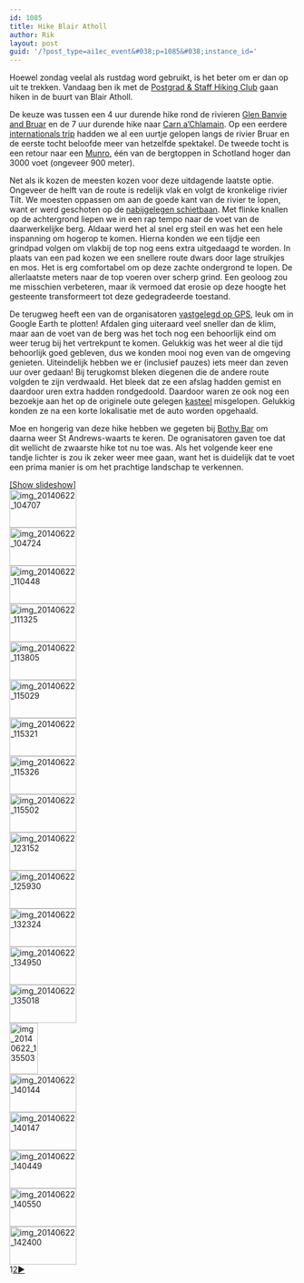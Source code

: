 ```yaml
---
id: 1085
title: Hike Blair Atholl
author: Rik
layout: post
guid: '/?post_type=ai1ec_event&#038;p=1085&#038;instance_id='
---
```

Hoewel zondag veelal als rustdag word gebruikt, is het beter om er dan op uit te trekken. Vandaag ben ik met de [Postgrad & Staff Hiking Club][1] gaan hiken in de buurt van Blair Atholl.

De keuze was tussen een 4 uur durende hike rond de rivieren [Glen Banvie and Bruar][2] en de 7 uur durende hike naar [Carn a&#8217;Chlamain][3]. Op een eerdere [internationals trip][4] hadden we al een uurtje gelopen langs de rivier Bruar en de eerste tocht beloofde meer van hetzelfde spektakel. De tweede tocht is een retour naar een [Munro][5], één van de bergtoppen in Schotland hoger dan 3000 voet (ongeveer 900 meter).

Net als ik kozen de meesten kozen voor deze uitdagende laatste optie. Ongeveer de helft van de route is redelijk vlak en volgt de kronkelige rivier Tilt. We moesten oppassen om aan de goede kant van de rivier te lopen, want er werd geschoten op de [nabijgelegen schietbaan][6]. Met flinke knallen op de achtergrond liepen we in een rap tempo naar de voet van de daarwerkelijke berg. Aldaar werd het al snel erg steil en was het een hele inspanning om hogerop te komen. Hierna konden we een tijdje een grindpad volgen om vlakbij de top nog eens extra uitgedaagd te worden. In plaats van een pad kozen we een snellere route dwars door lage struikjes en mos. Het is erg comfortabel om op deze zachte ondergrond te lopen. De allerlaatste meters naar de top voeren over scherp grind. Een geoloog zou me misschien verbeteren, maar ik vermoed dat erosie op deze hoogte het gesteente transformeert tot deze gedegradeerde toestand.

De terugweg heeft een van de organisatoren [vastgelegd op GPS][7], leuk om in Google Earth te plotten! Afdalen ging uiteraard veel sneller dan de klim, maar aan de voet van de berg was het toch nog een behoorlijk eind om weer terug bij het vertrekpunt te komen. Gelukkig was het weer al die tijd behoorlijk goed gebleven, dus we konden mooi nog even van de omgeving genieten. Uiteindelijk hebben we er (inclusief pauzes) iets meer dan zeven uur over gedaan! Bij terugkomst bleken diegenen die de andere route volgden te zijn verdwaald. Het bleek dat ze een afslag hadden gemist en daardoor uren extra hadden rondgedoold. Daardoor waren ze ook nog een bezoekje aan het op de originele oute gelegen [kasteel][8] misgelopen. Gelukkig konden ze na een korte lokalisatie met de auto worden opgehaald. 

Moe en hongerig van deze hike hebben we gegeten bij [Bothy Bar][9] om daarna weer St Andrews-waarts te keren. De ogranisatoren gaven toe dat dit wellicht de zwaarste hike tot nu toe was. Als het volgende keer ene tandje lichter is zou ik zeker weer mee gaan, want het is duidelijk dat te voet een prima manier is om het prachtige landschap te verkennen.

<div
	class="ngg-galleryoverview ngg-ajax-pagination-none"
	id="ngg-gallery-9169170b938d3b47b6172df9a2b332f2-1">
  <div class="slideshowlink">
    <a href='http://csbnw.no-ip.org:38/index.php/nggallery/slideshow?p=1085'>[Show slideshow]</a>
  </div>
  
  <!-- Thumbnails -->
  
  <div id="ngg-image-0" class="ngg-gallery-thumbnail-box" >
    <div class="ngg-gallery-thumbnail">
      <a href="http://csbnw.no-ip.org:38/wp-content/gallery/hike-blair-atholl/IMG_20140622_104707.jpg"
               title=""
               data-src="http://csbnw.no-ip.org:38/wp-content/gallery/hike-blair-atholl/IMG_20140622_104707.jpg"
               data-thumbnail="http://csbnw.no-ip.org:38/wp-content/gallery/hike-blair-atholl/thumbs/thumbs_IMG_20140622_104707.jpg"
               data-image-id="498"
               data-title="img_20140622_104707"
               data-description=""
               class="ngg-fancybox" rel="9169170b938d3b47b6172df9a2b332f2"> <img
                    title="img_20140622_104707"
                    alt="img_20140622_104707"
                    src="http://csbnw.no-ip.org:38/wp-content/gallery/hike-blair-atholl/thumbs/thumbs_IMG_20140622_104707.jpg"
                    width="118"
                    height="67"
                    style="max-width:none;"
 /> </a>
    </div>
  </div>
  
  <div id="ngg-image-1" class="ngg-gallery-thumbnail-box" >
    <div class="ngg-gallery-thumbnail">
      <a href="http://csbnw.no-ip.org:38/wp-content/gallery/hike-blair-atholl/IMG_20140622_104724.jpg"
               title=""
               data-src="http://csbnw.no-ip.org:38/wp-content/gallery/hike-blair-atholl/IMG_20140622_104724.jpg"
               data-thumbnail="http://csbnw.no-ip.org:38/wp-content/gallery/hike-blair-atholl/thumbs/thumbs_IMG_20140622_104724.jpg"
               data-image-id="499"
               data-title="img_20140622_104724"
               data-description=""
               class="ngg-fancybox" rel="9169170b938d3b47b6172df9a2b332f2"> <img
                    title="img_20140622_104724"
                    alt="img_20140622_104724"
                    src="http://csbnw.no-ip.org:38/wp-content/gallery/hike-blair-atholl/thumbs/thumbs_IMG_20140622_104724.jpg"
                    width="118"
                    height="67"
                    style="max-width:none;"
 /> </a>
    </div>
  </div>
  
  <div id="ngg-image-2" class="ngg-gallery-thumbnail-box" >
    <div class="ngg-gallery-thumbnail">
      <a href="http://csbnw.no-ip.org:38/wp-content/gallery/hike-blair-atholl/IMG_20140622_110448.jpg"
               title=""
               data-src="http://csbnw.no-ip.org:38/wp-content/gallery/hike-blair-atholl/IMG_20140622_110448.jpg"
               data-thumbnail="http://csbnw.no-ip.org:38/wp-content/gallery/hike-blair-atholl/thumbs/thumbs_IMG_20140622_110448.jpg"
               data-image-id="500"
               data-title="img_20140622_110448"
               data-description=""
               class="ngg-fancybox" rel="9169170b938d3b47b6172df9a2b332f2"> <img
                    title="img_20140622_110448"
                    alt="img_20140622_110448"
                    src="http://csbnw.no-ip.org:38/wp-content/gallery/hike-blair-atholl/thumbs/thumbs_IMG_20140622_110448.jpg"
                    width="118"
                    height="67"
                    style="max-width:none;"
 /> </a>
    </div>
  </div>
  
  <div id="ngg-image-3" class="ngg-gallery-thumbnail-box" >
    <div class="ngg-gallery-thumbnail">
      <a href="http://csbnw.no-ip.org:38/wp-content/gallery/hike-blair-atholl/IMG_20140622_111325.jpg"
               title=""
               data-src="http://csbnw.no-ip.org:38/wp-content/gallery/hike-blair-atholl/IMG_20140622_111325.jpg"
               data-thumbnail="http://csbnw.no-ip.org:38/wp-content/gallery/hike-blair-atholl/thumbs/thumbs_IMG_20140622_111325.jpg"
               data-image-id="501"
               data-title="img_20140622_111325"
               data-description=""
               class="ngg-fancybox" rel="9169170b938d3b47b6172df9a2b332f2"> <img
                    title="img_20140622_111325"
                    alt="img_20140622_111325"
                    src="http://csbnw.no-ip.org:38/wp-content/gallery/hike-blair-atholl/thumbs/thumbs_IMG_20140622_111325.jpg"
                    width="118"
                    height="67"
                    style="max-width:none;"
 /> </a>
    </div>
  </div>
  
  <div id="ngg-image-4" class="ngg-gallery-thumbnail-box" >
    <div class="ngg-gallery-thumbnail">
      <a href="http://csbnw.no-ip.org:38/wp-content/gallery/hike-blair-atholl/IMG_20140622_113805.jpg"
               title=""
               data-src="http://csbnw.no-ip.org:38/wp-content/gallery/hike-blair-atholl/IMG_20140622_113805.jpg"
               data-thumbnail="http://csbnw.no-ip.org:38/wp-content/gallery/hike-blair-atholl/thumbs/thumbs_IMG_20140622_113805.jpg"
               data-image-id="502"
               data-title="img_20140622_113805"
               data-description=""
               class="ngg-fancybox" rel="9169170b938d3b47b6172df9a2b332f2"> <img
                    title="img_20140622_113805"
                    alt="img_20140622_113805"
                    src="http://csbnw.no-ip.org:38/wp-content/gallery/hike-blair-atholl/thumbs/thumbs_IMG_20140622_113805.jpg"
                    width="118"
                    height="67"
                    style="max-width:none;"
 /> </a>
    </div>
  </div>
  
  <div id="ngg-image-5" class="ngg-gallery-thumbnail-box" >
    <div class="ngg-gallery-thumbnail">
      <a href="http://csbnw.no-ip.org:38/wp-content/gallery/hike-blair-atholl/IMG_20140622_115029.jpg"
               title=""
               data-src="http://csbnw.no-ip.org:38/wp-content/gallery/hike-blair-atholl/IMG_20140622_115029.jpg"
               data-thumbnail="http://csbnw.no-ip.org:38/wp-content/gallery/hike-blair-atholl/thumbs/thumbs_IMG_20140622_115029.jpg"
               data-image-id="503"
               data-title="img_20140622_115029"
               data-description=""
               class="ngg-fancybox" rel="9169170b938d3b47b6172df9a2b332f2"> <img
                    title="img_20140622_115029"
                    alt="img_20140622_115029"
                    src="http://csbnw.no-ip.org:38/wp-content/gallery/hike-blair-atholl/thumbs/thumbs_IMG_20140622_115029.jpg"
                    width="118"
                    height="67"
                    style="max-width:none;"
 /> </a>
    </div>
  </div>
  
  <div id="ngg-image-6" class="ngg-gallery-thumbnail-box" >
    <div class="ngg-gallery-thumbnail">
      <a href="http://csbnw.no-ip.org:38/wp-content/gallery/hike-blair-atholl/IMG_20140622_115321.jpg"
               title=""
               data-src="http://csbnw.no-ip.org:38/wp-content/gallery/hike-blair-atholl/IMG_20140622_115321.jpg"
               data-thumbnail="http://csbnw.no-ip.org:38/wp-content/gallery/hike-blair-atholl/thumbs/thumbs_IMG_20140622_115321.jpg"
               data-image-id="504"
               data-title="img_20140622_115321"
               data-description=""
               class="ngg-fancybox" rel="9169170b938d3b47b6172df9a2b332f2"> <img
                    title="img_20140622_115321"
                    alt="img_20140622_115321"
                    src="http://csbnw.no-ip.org:38/wp-content/gallery/hike-blair-atholl/thumbs/thumbs_IMG_20140622_115321.jpg"
                    width="118"
                    height="67"
                    style="max-width:none;"
 /> </a>
    </div>
  </div>
  
  <div id="ngg-image-7" class="ngg-gallery-thumbnail-box" >
    <div class="ngg-gallery-thumbnail">
      <a href="http://csbnw.no-ip.org:38/wp-content/gallery/hike-blair-atholl/IMG_20140622_115326.jpg"
               title=""
               data-src="http://csbnw.no-ip.org:38/wp-content/gallery/hike-blair-atholl/IMG_20140622_115326.jpg"
               data-thumbnail="http://csbnw.no-ip.org:38/wp-content/gallery/hike-blair-atholl/thumbs/thumbs_IMG_20140622_115326.jpg"
               data-image-id="505"
               data-title="img_20140622_115326"
               data-description=""
               class="ngg-fancybox" rel="9169170b938d3b47b6172df9a2b332f2"> <img
                    title="img_20140622_115326"
                    alt="img_20140622_115326"
                    src="http://csbnw.no-ip.org:38/wp-content/gallery/hike-blair-atholl/thumbs/thumbs_IMG_20140622_115326.jpg"
                    width="118"
                    height="67"
                    style="max-width:none;"
 /> </a>
    </div>
  </div>
  
  <div id="ngg-image-8" class="ngg-gallery-thumbnail-box" >
    <div class="ngg-gallery-thumbnail">
      <a href="http://csbnw.no-ip.org:38/wp-content/gallery/hike-blair-atholl/IMG_20140622_115502.jpg"
               title=""
               data-src="http://csbnw.no-ip.org:38/wp-content/gallery/hike-blair-atholl/IMG_20140622_115502.jpg"
               data-thumbnail="http://csbnw.no-ip.org:38/wp-content/gallery/hike-blair-atholl/thumbs/thumbs_IMG_20140622_115502.jpg"
               data-image-id="506"
               data-title="img_20140622_115502"
               data-description=""
               class="ngg-fancybox" rel="9169170b938d3b47b6172df9a2b332f2"> <img
                    title="img_20140622_115502"
                    alt="img_20140622_115502"
                    src="http://csbnw.no-ip.org:38/wp-content/gallery/hike-blair-atholl/thumbs/thumbs_IMG_20140622_115502.jpg"
                    width="118"
                    height="67"
                    style="max-width:none;"
 /> </a>
    </div>
  </div>
  
  <div id="ngg-image-9" class="ngg-gallery-thumbnail-box" >
    <div class="ngg-gallery-thumbnail">
      <a href="http://csbnw.no-ip.org:38/wp-content/gallery/hike-blair-atholl/IMG_20140622_123152.jpg"
               title=""
               data-src="http://csbnw.no-ip.org:38/wp-content/gallery/hike-blair-atholl/IMG_20140622_123152.jpg"
               data-thumbnail="http://csbnw.no-ip.org:38/wp-content/gallery/hike-blair-atholl/thumbs/thumbs_IMG_20140622_123152.jpg"
               data-image-id="507"
               data-title="img_20140622_123152"
               data-description=""
               class="ngg-fancybox" rel="9169170b938d3b47b6172df9a2b332f2"> <img
                    title="img_20140622_123152"
                    alt="img_20140622_123152"
                    src="http://csbnw.no-ip.org:38/wp-content/gallery/hike-blair-atholl/thumbs/thumbs_IMG_20140622_123152.jpg"
                    width="118"
                    height="67"
                    style="max-width:none;"
 /> </a>
    </div>
  </div>
  
  <div id="ngg-image-10" class="ngg-gallery-thumbnail-box" >
    <div class="ngg-gallery-thumbnail">
      <a href="http://csbnw.no-ip.org:38/wp-content/gallery/hike-blair-atholl/IMG_20140622_125930.jpg"
               title=""
               data-src="http://csbnw.no-ip.org:38/wp-content/gallery/hike-blair-atholl/IMG_20140622_125930.jpg"
               data-thumbnail="http://csbnw.no-ip.org:38/wp-content/gallery/hike-blair-atholl/thumbs/thumbs_IMG_20140622_125930.jpg"
               data-image-id="508"
               data-title="img_20140622_125930"
               data-description=""
               class="ngg-fancybox" rel="9169170b938d3b47b6172df9a2b332f2"> <img
                    title="img_20140622_125930"
                    alt="img_20140622_125930"
                    src="http://csbnw.no-ip.org:38/wp-content/gallery/hike-blair-atholl/thumbs/thumbs_IMG_20140622_125930.jpg"
                    width="118"
                    height="67"
                    style="max-width:none;"
 /> </a>
    </div>
  </div>
  
  <div id="ngg-image-11" class="ngg-gallery-thumbnail-box" >
    <div class="ngg-gallery-thumbnail">
      <a href="http://csbnw.no-ip.org:38/wp-content/gallery/hike-blair-atholl/IMG_20140622_132324.jpg"
               title=""
               data-src="http://csbnw.no-ip.org:38/wp-content/gallery/hike-blair-atholl/IMG_20140622_132324.jpg"
               data-thumbnail="http://csbnw.no-ip.org:38/wp-content/gallery/hike-blair-atholl/thumbs/thumbs_IMG_20140622_132324.jpg"
               data-image-id="509"
               data-title="img_20140622_132324"
               data-description=""
               class="ngg-fancybox" rel="9169170b938d3b47b6172df9a2b332f2"> <img
                    title="img_20140622_132324"
                    alt="img_20140622_132324"
                    src="http://csbnw.no-ip.org:38/wp-content/gallery/hike-blair-atholl/thumbs/thumbs_IMG_20140622_132324.jpg"
                    width="118"
                    height="67"
                    style="max-width:none;"
 /> </a>
    </div>
  </div>
  
  <div id="ngg-image-12" class="ngg-gallery-thumbnail-box" >
    <div class="ngg-gallery-thumbnail">
      <a href="http://csbnw.no-ip.org:38/wp-content/gallery/hike-blair-atholl/IMG_20140622_134950.jpg"
               title=""
               data-src="http://csbnw.no-ip.org:38/wp-content/gallery/hike-blair-atholl/IMG_20140622_134950.jpg"
               data-thumbnail="http://csbnw.no-ip.org:38/wp-content/gallery/hike-blair-atholl/thumbs/thumbs_IMG_20140622_134950.jpg"
               data-image-id="510"
               data-title="img_20140622_134950"
               data-description=""
               class="ngg-fancybox" rel="9169170b938d3b47b6172df9a2b332f2"> <img
                    title="img_20140622_134950"
                    alt="img_20140622_134950"
                    src="http://csbnw.no-ip.org:38/wp-content/gallery/hike-blair-atholl/thumbs/thumbs_IMG_20140622_134950.jpg"
                    width="118"
                    height="67"
                    style="max-width:none;"
 /> </a>
    </div>
  </div>
  
  <div id="ngg-image-13" class="ngg-gallery-thumbnail-box" >
    <div class="ngg-gallery-thumbnail">
      <a href="http://csbnw.no-ip.org:38/wp-content/gallery/hike-blair-atholl/IMG_20140622_135018.jpg"
               title=""
               data-src="http://csbnw.no-ip.org:38/wp-content/gallery/hike-blair-atholl/IMG_20140622_135018.jpg"
               data-thumbnail="http://csbnw.no-ip.org:38/wp-content/gallery/hike-blair-atholl/thumbs/thumbs_IMG_20140622_135018.jpg"
               data-image-id="511"
               data-title="img_20140622_135018"
               data-description=""
               class="ngg-fancybox" rel="9169170b938d3b47b6172df9a2b332f2"> <img
                    title="img_20140622_135018"
                    alt="img_20140622_135018"
                    src="http://csbnw.no-ip.org:38/wp-content/gallery/hike-blair-atholl/thumbs/thumbs_IMG_20140622_135018.jpg"
                    width="118"
                    height="67"
                    style="max-width:none;"
 /> </a>
    </div>
  </div>
  
  <div id="ngg-image-14" class="ngg-gallery-thumbnail-box" >
    <div class="ngg-gallery-thumbnail">
      <a href="http://csbnw.no-ip.org:38/wp-content/gallery/hike-blair-atholl/IMG_20140622_135503.jpg"
               title=""
               data-src="http://csbnw.no-ip.org:38/wp-content/gallery/hike-blair-atholl/IMG_20140622_135503.jpg"
               data-thumbnail="http://csbnw.no-ip.org:38/wp-content/gallery/hike-blair-atholl/thumbs/thumbs_IMG_20140622_135503.jpg"
               data-image-id="512"
               data-title="img_20140622_135503"
               data-description=""
               class="ngg-fancybox" rel="9169170b938d3b47b6172df9a2b332f2"> <img
                    title="img_20140622_135503"
                    alt="img_20140622_135503"
                    src="http://csbnw.no-ip.org:38/wp-content/gallery/hike-blair-atholl/thumbs/thumbs_IMG_20140622_135503.jpg"
                    width="50"
                    height="90"
                    style="max-width:none;"
 /> </a>
    </div>
  </div>
  
  <div id="ngg-image-15" class="ngg-gallery-thumbnail-box" >
    <div class="ngg-gallery-thumbnail">
      <a href="http://csbnw.no-ip.org:38/wp-content/gallery/hike-blair-atholl/IMG_20140622_140144.jpg"
               title=""
               data-src="http://csbnw.no-ip.org:38/wp-content/gallery/hike-blair-atholl/IMG_20140622_140144.jpg"
               data-thumbnail="http://csbnw.no-ip.org:38/wp-content/gallery/hike-blair-atholl/thumbs/thumbs_IMG_20140622_140144.jpg"
               data-image-id="513"
               data-title="img_20140622_140144"
               data-description=""
               class="ngg-fancybox" rel="9169170b938d3b47b6172df9a2b332f2"> <img
                    title="img_20140622_140144"
                    alt="img_20140622_140144"
                    src="http://csbnw.no-ip.org:38/wp-content/gallery/hike-blair-atholl/thumbs/thumbs_IMG_20140622_140144.jpg"
                    width="118"
                    height="67"
                    style="max-width:none;"
 /> </a>
    </div>
  </div>
  
  <div id="ngg-image-16" class="ngg-gallery-thumbnail-box" >
    <div class="ngg-gallery-thumbnail">
      <a href="http://csbnw.no-ip.org:38/wp-content/gallery/hike-blair-atholl/IMG_20140622_140147.jpg"
               title=""
               data-src="http://csbnw.no-ip.org:38/wp-content/gallery/hike-blair-atholl/IMG_20140622_140147.jpg"
               data-thumbnail="http://csbnw.no-ip.org:38/wp-content/gallery/hike-blair-atholl/thumbs/thumbs_IMG_20140622_140147.jpg"
               data-image-id="514"
               data-title="img_20140622_140147"
               data-description=""
               class="ngg-fancybox" rel="9169170b938d3b47b6172df9a2b332f2"> <img
                    title="img_20140622_140147"
                    alt="img_20140622_140147"
                    src="http://csbnw.no-ip.org:38/wp-content/gallery/hike-blair-atholl/thumbs/thumbs_IMG_20140622_140147.jpg"
                    width="118"
                    height="67"
                    style="max-width:none;"
 /> </a>
    </div>
  </div>
  
  <div id="ngg-image-17" class="ngg-gallery-thumbnail-box" >
    <div class="ngg-gallery-thumbnail">
      <a href="http://csbnw.no-ip.org:38/wp-content/gallery/hike-blair-atholl/IMG_20140622_140449.jpg"
               title=""
               data-src="http://csbnw.no-ip.org:38/wp-content/gallery/hike-blair-atholl/IMG_20140622_140449.jpg"
               data-thumbnail="http://csbnw.no-ip.org:38/wp-content/gallery/hike-blair-atholl/thumbs/thumbs_IMG_20140622_140449.jpg"
               data-image-id="515"
               data-title="img_20140622_140449"
               data-description=""
               class="ngg-fancybox" rel="9169170b938d3b47b6172df9a2b332f2"> <img
                    title="img_20140622_140449"
                    alt="img_20140622_140449"
                    src="http://csbnw.no-ip.org:38/wp-content/gallery/hike-blair-atholl/thumbs/thumbs_IMG_20140622_140449.jpg"
                    width="118"
                    height="67"
                    style="max-width:none;"
 /> </a>
    </div>
  </div>
  
  <div id="ngg-image-18" class="ngg-gallery-thumbnail-box" >
    <div class="ngg-gallery-thumbnail">
      <a href="http://csbnw.no-ip.org:38/wp-content/gallery/hike-blair-atholl/IMG_20140622_140550.jpg"
               title=""
               data-src="http://csbnw.no-ip.org:38/wp-content/gallery/hike-blair-atholl/IMG_20140622_140550.jpg"
               data-thumbnail="http://csbnw.no-ip.org:38/wp-content/gallery/hike-blair-atholl/thumbs/thumbs_IMG_20140622_140550.jpg"
               data-image-id="516"
               data-title="img_20140622_140550"
               data-description=""
               class="ngg-fancybox" rel="9169170b938d3b47b6172df9a2b332f2"> <img
                    title="img_20140622_140550"
                    alt="img_20140622_140550"
                    src="http://csbnw.no-ip.org:38/wp-content/gallery/hike-blair-atholl/thumbs/thumbs_IMG_20140622_140550.jpg"
                    width="118"
                    height="67"
                    style="max-width:none;"
 /> </a>
    </div>
  </div>
  
  <div id="ngg-image-19" class="ngg-gallery-thumbnail-box" >
    <div class="ngg-gallery-thumbnail">
      <a href="http://csbnw.no-ip.org:38/wp-content/gallery/hike-blair-atholl/IMG_20140622_142400.jpg"
               title=""
               data-src="http://csbnw.no-ip.org:38/wp-content/gallery/hike-blair-atholl/IMG_20140622_142400.jpg"
               data-thumbnail="http://csbnw.no-ip.org:38/wp-content/gallery/hike-blair-atholl/thumbs/thumbs_IMG_20140622_142400.jpg"
               data-image-id="517"
               data-title="img_20140622_142400"
               data-description=""
               class="ngg-fancybox" rel="9169170b938d3b47b6172df9a2b332f2"> <img
                    title="img_20140622_142400"
                    alt="img_20140622_142400"
                    src="http://csbnw.no-ip.org:38/wp-content/gallery/hike-blair-atholl/thumbs/thumbs_IMG_20140622_142400.jpg"
                    width="118"
                    height="67"
                    style="max-width:none;"
 /> </a>
    </div>
  </div>
  
  <!-- Pagination -->
  
  <div class='ngg-navigation'>
    <span class="current">1</span><a class="page-numbers" data-pageid="2" href="http://csbnw.no-ip.org:38/index.php/nggallery/page/2?p=1085">2</a><a class="next" data-pageid="2" id="ngg-next-2" href="http://csbnw.no-ip.org:38/index.php/nggallery/page/2?p=1085">&#9658;</a>
  </div>
</div>

 [1]: https://www.facebook.com/groups/PGStaffHiking/
 [2]: http://www.walkhighlands.co.uk/perthshire/glen-banvie.shtml
 [3]: http://www.walkhighlands.co.uk/perthshire/carn-a-chlamain.shtml
 [4]: /?ai1ec_event=internationals-trip&instance_id= "Internationals trip"
 [5]: http://www.walkhighlands.co.uk/munros/
 [6]: http://www.westatholl.org.uk/WebPageStuff/HillWalkersnew.html
 [7]: ?attachment_id=1097
 [8]: http://www.undiscoveredscotland.co.uk/blairatholl/blaircastle/
 [9]: http://www.highlandperthshire.com/restaurants-cafes/pubs---take-aways/bothy-bar-blair-atholl.aspx "Bothy Bar"